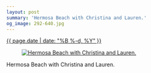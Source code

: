 ```yaml
---
layout: post
summary: 'Hermosa Beach with Christina and Lauren.'
og_image: 292-640.jpg
---
```


<p>
 <time>
  <a href="/292">
   {{ page.date | date: "%B %-d, %Y" }}
  </a>
 </time>
 <a href="/292">
  <figure data-taken="3/13/2014">
   <img alt="Hermosa Beach with Christina and Lauren." sizes="(min-width: 700px) 50vw, calc(100vw - 2rem)" src="{{ site.assets_url }}/292-320.jpg" srcset="{{ site.assets_url }}/292-640.jpg 640w, {{ site.assets_url }}/292-480.jpg 480w, {{ site.assets_url }}/292-320.jpg 320w, {{ site.assets_url }}/292-160.jpg 160w"/>
  </figure>
 </a>
 <span>
  Hermosa Beach with Christina and Lauren.
 </span>
</p>
